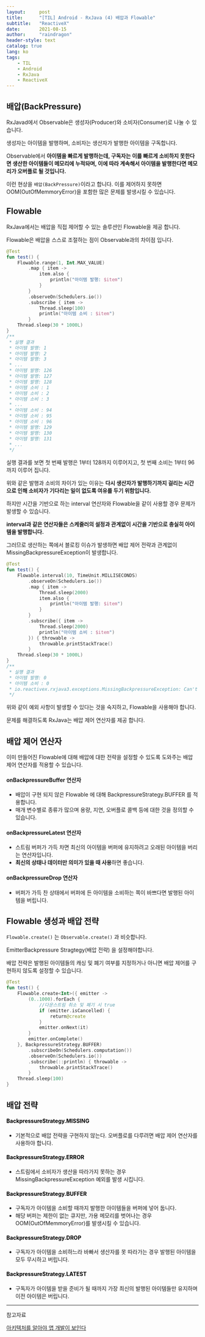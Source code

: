 ```yaml
---
layout:     post
title:      "[TIL] Android - RxJava (4) 배압과 Flowable"
subtitle:   "ReactiveX"
date:       2021-08-15
author:     "raindragon"
header-style: text
catalog: true
lang: ko
tags:
    - TIL
    - Android
    - RxJava
    - ReactiveX
---
```


## 배압(BackPressure)

RxJavad에서 Observable은 생성자(Producer)와 소비자(Consumer)로 나눌 수 있습니다.

생성자는 아이템을 발행하며, 소비자는 생산자가 발행한 아이템을 구독합니다.

Observable에서 **아이템을 빠르게 발행하는데, 구독자는 이를 빠르게 소비하지 못한다면 생산한 아이템들이 메모리에 누적돠며, 이에 따라 계속해서 아이템을 발행한다면 메모리가 오버플로 될 것입니다.**

이런 현상을 `배압(BackPressure)`이라고 합니다. 이를 제어하지 못하면 OOM(OutOfMemmoryError)을 포함한 많은 문제를 발생시킬 수 있습니다.

## Flowable

RxJava에서는 배압을 직접 제어할 수 있는 솔루션인 Flowable을 제공 합니다.

Flowable은 배압을 스스로 조절하는 점이 Observable과의 차이점 입니다.

```kotlin
@Test
fun test() {
    Flowable.range(1, Int.MAX_VALUE)
        .map { item ->
            item.also {
                println("아이템 발행: $item")
            }
        }
        .observeOn(Schedulers.io())
        .subscribe { item ->
            Thread.sleep(100)
            println("아이템 소비 : $item")
        }
    Thread.sleep(30 * 1000L)
}
/**
 * 실행 결과
 * 아이템 발행: 1
 * 아이템 발행: 2
 * 아이템 발행: 3
 * ...
 * 아이템 발행: 126
 * 아이템 발행: 127
 * 아이템 발행: 128
 * 아이템 소비 : 1
 * 아이템 소비 : 2
 * 아이템 소비 : 3
 * ...
 * 아이템 소비 : 94
 * 아이템 소비 : 95
 * 아이템 소비 : 96
 * 아이템 발행: 129
 * 아이템 발행: 130
 * 아이템 발행: 131
 * ...
 */
```

실행 결과를 보면 첫 번째 발행은 1부터 128까지 이루어지고, 첫 번째 소비는 1부터 96까지 이루어 집니다.

위와 같은 발행과 소비의 차이가 있는 이유는 **다시 생산자가 발행하기까지 걸리는 시간으로 인해 소비자가 기다리는 일이 없도록 여유를 두기 위함입니다.**

하지만 시간을 기반으로 하는 interval 연산자와 Flowable을 같이 사용할 경우 문제가 발생할 수 있습니다.

**interval과 같은 연산자들은 스케줄러의 설정과 관계없이 시간을 기반으로 충실히 아이템을 발행합니다.**

그러므로 생산하는 쪽에서 블로킹 이슈가 발생하면 배압 제어 전략과 관계없이 MissingBackpressureException이 발생합니다.

```kotlin
@Test
fun test() {
    Flowable.interval(10, TimeUnit.MILLISECONDS)
        .observeOn(Schedulers.io())
        .map { item ->
            Thread.sleep(2000)
            item.also {
                println("아이템 발행: $item")
            }
        }
        .subscribe({ item ->
            Thread.sleep(2000)
            println("아이템 소비 : $item")
        }) { throwable ->
            throwable.printStackTrace()
        }
    Thread.sleep(30 * 1000L)
}
/**
 * 실행 결과
 * 아이템 발행: 0
 * 아이템 소비 : 0
 * io.reactivex.rxjava3.exceptions.MissingBackpressureException: Can't deliver value 128 due to lack of requests
 */
```

위와 같이 예외 사항이 발생할 수 있다는 것을 숙지하고, Flowable을 사용해야 합니다.

문제를 해결하도록 RxJava는 배압 제어 연산자를 제공 합니다.

## 배압 제어 연산자

이미 만들어진 Flowable에 대해 배압에 대한 전략을 설정할 수 있도록 도와주는 배압 제어 연산자를 적용할 수 있습니다.

#### **onBackpressureBuffer** 연산자
  - 배압이 구현 되지 않은 Flowable 에 대해 BackpressureStrategy.BUFFER 를 적용합니다.
  - 매개 변수별로 종류가 많으며 용량, 지연, 오버플로 콜백 등에 대한 것을 정의할 수 있습니다.

#### **onBackpressureLatest** 연산자
  - 스트림 버퍼가 가득 차면 최신의 아이템을 버퍼에 유지하려고 오래된 아이템을 버리는 연산자입니다.
  - **최신의 상태나 데이터만 의미가 있을 때 사용**하면 좋습니다.

#### **onBackpressureDrop** 연산자
  - 버퍼가 가득 찬 상태에서 버퍼에 든 아이템을 소비하는 쪽이 바쁘다면 발행된 아이템을 버립니다.

## Flowable 생성과 배압 전략

`Flowable.create()` 는 `Observable.create()` 과 비슷합니다.

EmitterBackpressure Stragtegy(배압 전략) 을 설정해야합니다.

배압 전략은 발행된 아이템들의 캐싱 및 폐기 여부를 지정하거나 아니면 배압 제어를 구현하지 않도록 설정할 수 있습니다.

```kotlin
@Test
fun test() {
    Flowable.create<Int>({ emitter ->
        (0..1000).forEach {
            //다운스트림 취소 및 폐기 시 true
            if (emitter.isCancelled) {
                return@create
            }
            emitter.onNext(it)
        }
        emitter.onComplete()
    }, BackpressureStrategy.BUFFER)
        .subscribeOn(Schedulers.computation())
        .observeOn(Schedulers.io())
        .subscribe(::println) { throwable ->
            throwable.printStackTrace()
        }
    Thread.sleep(100)
}
```

## 배압 전략

#### <span style="color:black">BackpressureStrategy.MISSING</span>

- 기본적으로 배압 전략을 구현하지 않는다. 오버플로를 다루려면 배압 제어 연산자를 사용하야 합니다.

#### <span style="color:black">BackpressureStrategy.ERROR</span>

- 스트림에서 소비자가 생산을 따라가지 못하는 경우 MissingBackpressureException 예외를 발생 시킵니다.

#### <span style="color:black">BackpressureStrategy.BUFFER</span>

- 구독자가 아이템을 소비할 때까지 발행한 아이템들을 버퍼에 넣어 둡니다.
- 해당 버퍼는 제한이 없는 큐지만, 가용 메모리를 벗어나는 경우 OOM(OutOfMemmoryError)를 발생시킬 수 있습니다.

#### <span style="color:black">BackpressureStrategy.DROP</span>

- 구독자가 아이템을 소비하느라 바빠서 생산자를 못 따라가는 경우 발행된 아이템을 모두 무시하고 버립니다.

#### <span style="color:black">BackpressureStrategy.LATEST</span>

- 구독자가 아이템을 받을 준비가 될 때까지 가장 최신의 발행된 아이템들만 유지하며 이전 아이템은 버립니다.




---

참고자료

[아키텍처를 알아야 앱 개발이 보인다](http://www.yes24.com/Product/Goods/89958199)